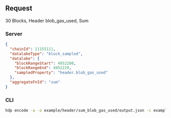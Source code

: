 ## Request

30 Blocks, Header blob_gas_used, Sum

### Server

```json
{
  "chainId": 11155111,
  "datalakeType": "block_sampled",
  "datalake": {
    "blockRangeStart": 4952200,
    "blockRangeEnd": 4952229,
    "sampledProperty": "header.blob_gas_used"
  },
  "aggregateFnId": "sum"
}
```

### CLI

```bash
hdp encode -a -o example/header/sum_blob_gas_used/output.json -c example/header/sum_blob_gas_used/input.json "sum" -b 5515000 5515029 "header.blob_gas_used" 1
```

